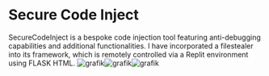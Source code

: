 # Secure Code Inject

SecureCodeInject is a bespoke code injection tool featuring anti-debugging capabilities and additional functionalities. I have incorporated a filestealer into its framework, which is remotely controlled via a Replit environment using FLASK HTML.
![grafik](https://github.com/CE-X/Secure-Code-Inject/assets/107779342/e750928e-457c-42c5-bd11-f14ee6735ec8)![grafik](https://github.com/CE-X/Secure-Code-Inject/assets/107779342/06f5c507-4da2-4de3-830c-119147a343d6)![grafik](https://github.com/CE-X/Secure-Code-Inject/assets/107779342/93867a1c-f665-4796-b56b-16141fd2711e)
